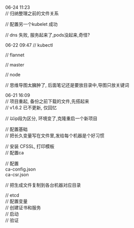 


06-24 11:23  
// 归纳整理之前的文件关系

// 配置另一个kubelet  成功

// dns 失败, 服务起来了,pods没起来,奇怪?



06-22 09:47 
// kubectl

// flannet

// master

// node

// 思维导图太臃肿了, 后面笔记还是要放目录中,导图只放关键词


06-21 16:09  
// 项目重起, 备份之前下载的文件,先搭起来  
// v1.6.2 已不更新, 仅回忆  

// 以ip段为区分, 环境变了,克隆重启一个新项目


// 配置基础  
// 把长久变量写在文件里,发给每个机器是个好习惯  


// 安装 CFSSL, 打印模板  
// 配置ca  

// 配置  
ca-config.json  
ca-csr.json  


// 把生成文件复制到各台机器对应目录


// etcd  
// 配置变量  
// 创建证书和服务  
// 启动  
// 验证  

